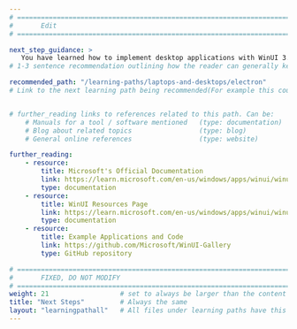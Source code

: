 ```yaml
---
# ================================================================================
#       Edit
# ================================================================================

next_step_guidance: >
   You have learned how to implement desktop applications with WinUI 3. You might be interested in learning how to use web technologies for creating cross-platform desktop apps.
# 1-3 sentence recommendation outlining how the reader can generally keep learning about these topics, and a specific explanation of why the next step is being recommended.

recommended_path: "/learning-paths/laptops-and-desktops/electron"
# Link to the next learning path being recommended(For example this could be /learning-paths/servers-and-cloud-computing/mongodb).


# further_reading links to references related to this path. Can be:
    # Manuals for a tool / software mentioned   (type: documentation)
    # Blog about related topics                 (type: blog)
    # General online references                 (type: website) 

further_reading:
    - resource:
        title: Microsoft's Official Documentation
        link: https://learn.microsoft.com/en-us/windows/apps/winui/winui3/
        type: documentation
    - resource:
        title: WinUI Resources Page
        link: https://learn.microsoft.com/en-us/windows/apps/winui/winui3/
        type: documentation   
    - resource:
        title: Example Applications and Code
        link: https://github.com/Microsoft/WinUI-Gallery
        type: GitHub repository

# ================================================================================
#       FIXED, DO NOT MODIFY
# ================================================================================
weight: 21                  # set to always be larger than the content in this path, and one more than 'review'
title: "Next Steps"         # Always the same
layout: "learningpathall"   # All files under learning paths have this same wrapper
---
```


